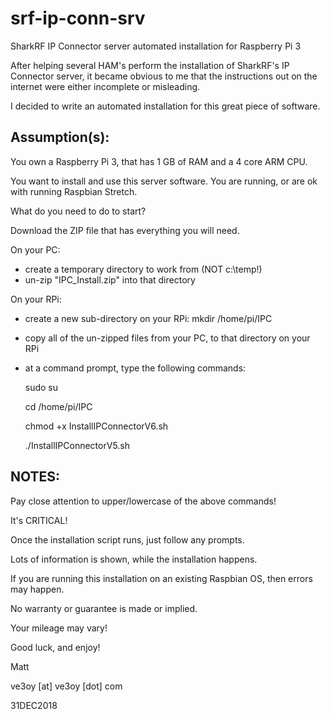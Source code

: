 # srf-ip-conn-srv
SharkRF IP Connector server automated installation for Raspberry Pi 3

After helping several HAM's perform the installation of SharkRF's IP Connector server,
it became obvious to me that the instructions out on the internet were either
incomplete or misleading.

I decided to write an automated installation for this great piece of software.

Assumption(s):
--------------
You own a Raspberry Pi 3, that has 1 GB of RAM and a 4 core ARM CPU.

You want to install and use this server software.
You are running, or are ok with running Raspbian Stretch.

What do you need to do to start?

Download the ZIP file that has everything you will need.

On your PC:

- create a temporary directory to work from (NOT c:\temp!)
- un-zip "IPC_Install.zip" into that directory

On your RPi:
- create a new sub-directory on your RPi:  mkdir /home/pi/IPC
- copy all of the un-zipped files from your PC, to that directory on your RPi
- at a command prompt, type the following commands:

	sudo su
	
	cd /home/pi/IPC
	
	chmod +x InstallIPConnectorV6.sh
	
	./InstallIPConnectorV5.sh
	

NOTES:
------
Pay close attention to upper/lowercase of the above commands!

It's CRITICAL!

Once the installation script runs, just follow any prompts.

Lots of information is shown, while the installation happens.

If you are running this installation on an existing Raspbian OS, then errors may happen.

No warranty or guarantee is made or implied.

Your mileage may vary!

Good luck, and enjoy!

Matt

ve3oy [at] ve3oy [dot] com

31DEC2018
